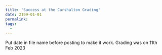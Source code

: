 ```yaml
---
title: 'Success at the Carshalton Grading'
date: 2199-01-01
permalink: 
tags:
  - 
---
```


Put date in file name before posting to make it work.
Grading was on 11th Feb 2023